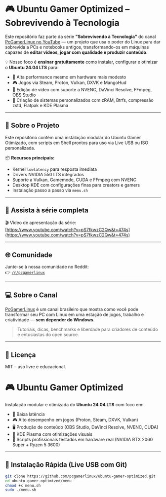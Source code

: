 # 🎮 Ubuntu Gamer Optimized – Sobrevivendo à Tecnologia

Este repositório faz parte da série **"Sobrevivendo à Tecnologia"** do canal [PcGamerLinux no YouTube](https://www.youtube.com/@PcGamerLinux) — um projeto que usa o poder do Linux para dar sobrevida a PCs e notebooks antigos, transformando-os em máquinas capazes de **editar vídeos, jogar com qualidade e produzir conteúdo**.

💡 Nosso foco é **ensinar gratuitamente** como instalar, configurar e otimizar o **Ubuntu 24.04 LTS** para:

- 🧠 Alta performance mesmo em hardware mais modesto
- 🎮 Jogos via Steam, Proton, Vulkan, DXVK e MangoHud
- 🎥 Edição de vídeo com suporte a NVENC, DaVinci Resolve, FFmpeg, OBS Studio
- 🧩 Criação de sistemas personalizados com zRAM, Btrfs, compressão zstd, Flatpak e KDE Plasma

---

## 🔧 Sobre o Projeto

Este repositório contém uma instalação modular do Ubuntu Gamer Otimizado, com scripts em Shell prontos para uso via Live USB ou ISO personalizada.

📦 **Recursos principais:**

- Kernel `lowlatency` para resposta imediata
- Drivers NVIDIA 550 LTS integrados
- Suporte a Vulkan, Gamemode, CUDA e FFmpeg com NVENC
- Desktop KDE com configurações finas para creators e gamers
- Instalação passo a passo via `menu.sh`

---

## 🧪 Assista à série completa

🎬 Vídeo de apresentação da série:  
[https://www.youtube.com/watch?v=pS7fkwzC2Qw&t=474s](https://www.youtube.com/watch?v=pS7fkwzC2Qw&t=474s)

---

## 🌐 Comunidade

Junte-se à nossa comunidade no Reddit:  
👉 [`/r/pcgamerlinux`](https://reddit.com/r/pcgamerlinux)

---

## 💻 Sobre o Canal

[PcGamerLinux](https://www.youtube.com/@PcGamerLinux) é um canal brasileiro que mostra como você pode transformar seu PC com Linux em uma estação de jogos, trabalho e criatividade — **sem depender do Windows**.

> Tutoriais, dicas, benchmarks e liberdade para criadores de conteúdo e entusiastas do open source.

---

## 📜 Licença

MIT – uso livre e educacional.  



# 🎮 Ubuntu Gamer Optimized

Instalação modular e otimizada do **Ubuntu 24.04 LTS** com foco em:
- 🧠 Baixa latência
- 🎮 Alto desempenho em jogos (Proton, Steam, DXVK, Vulkan)
- 🖥️ Produção de conteúdo (OBS Studio, DaVinci Resolve, NVENC, CUDA)
- 🎨 KDE Plasma com otimizações visuais
- 🧪 Scripts profissionais testados em hardware real (NVIDIA RTX 2060 Super + Ryzen 5 3600)

---

## 🚀 Instalação Rápida (Live USB com Git)

```bash
git clone https://github.com/pcgamerlinux/ubuntu-gamer-optimized.git
cd ubuntu-gamer-optimized/menu
chmod +x menu.sh
sudo ./menu.sh
